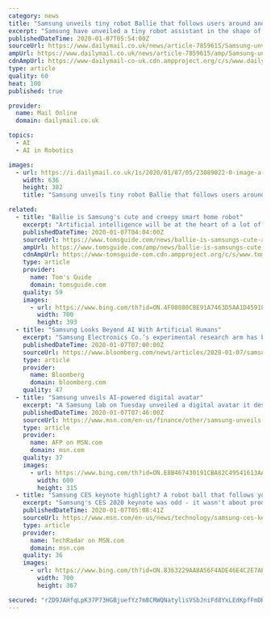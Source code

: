 ```yaml
---
category: news
title: "Samsung unveils tiny robot Ballie that follows users around and acts as their personal AI assistant"
excerpt: "Samsung have unveiled a tiny robot assistant in the shape of a ball ... Instead of calling it a virtual assistant or artificial intelligence, the company has used phrases like 'artificial human' or 'artificial intelligence being.'"
publishedDateTime: 2020-01-07T05:54:00Z
sourceUrl: https://www.dailymail.co.uk/news/article-7859615/Samsung-unveils-tiny-robot-Ballie-follows-users-acts-personal-AI-assistant.html
ampUrl: https://www.dailymail.co.uk/news/article-7859615/amp/Samsung-unveils-tiny-robot-Ballie-follows-users-acts-personal-AI-assistant.html
cdnAmpUrl: https://www-dailymail-co-uk.cdn.ampproject.org/c/s/www.dailymail.co.uk/news/article-7859615/amp/Samsung-unveils-tiny-robot-Ballie-follows-users-acts-personal-AI-assistant.html
type: article
quality: 60
heat: 100
published: true

provider:
  name: Mail Online
  domain: dailymail.co.uk

topics:
  - AI
  - AI in Robotics

images:
  - url: https://i.dailymail.co.uk/1s/2020/01/07/05/23089022-0-image-a-111_1578376235410.jpg
    width: 636
    height: 382
    title: "Samsung unveils tiny robot Ballie that follows users around and acts as their personal AI assistant"

related:
  - title: "Ballie is Samsung's cute and creepy smart home robot"
    excerpt: "Artificial intelligence will be at the heart of a lot of Ballie's functionality, though Samsung executives stressed during the keynote that it's on-device AI that Ballie won't share with others. We still have a lot of questions about just what Samsung has planned for Ballie, including what this robot will cost and when it will be available."
    publishedDateTime: 2020-01-07T04:04:00Z
    sourceUrl: https://www.tomsguide.com/news/ballie-is-samsungs-cute-and-creepy-smart-home-robot
    ampUrl: https://www.tomsguide.com/amp/news/ballie-is-samsungs-cute-and-creepy-smart-home-robot
    cdnAmpUrl: https://www-tomsguide-com.cdn.ampproject.org/c/s/www.tomsguide.com/amp/news/ballie-is-samsungs-cute-and-creepy-smart-home-robot
    type: article
    provider:
      name: Tom's Guide
      domain: tomsguide.com
    quality: 59
    images:
      - url: https://www.bing.com/th?id=ON.4F08080CBE91A7463D5AA1D45918C312
        width: 700
        height: 393
  - title: "Samsung Looks Beyond AI With Artificial Humans"
    excerpt: "Samsung Electronics Co.’s experimental research arm has brought to CES 2020 a demonstration of what it calls the world’s first artificial human, a virtual simulation of a human intelligence that learns, converses and sympathizes like a regular person. Each simulated human -- which would exist only on screens, not in the real world -- would ..."
    publishedDateTime: 2020-01-07T07:00:00Z
    sourceUrl: https://www.bloomberg.com/news/articles/2020-01-07/samsung-looks-beyond-ai-with-neon-artificial-humans
    type: article
    provider:
      name: Bloomberg
      domain: bloomberg.com
    quality: 47
  - title: "Samsung unveils AI-powered digital avatar"
    excerpt: "A Samsung lab on Tuesday unveiled a digital avatar it described as an AI-powered \"artificial human,\" claiming it is able to \"converse and sympathize\" like real people. The announcement at the opening of the 2020 Consumer Electronics Show in Las Vegas touted a new kind of artificial intelligence called NEON,"
    publishedDateTime: 2020-01-07T07:46:00Z
    sourceUrl: https://www.msn.com/en-us/finance/other/samsung-unveils-ai-powered-digital-avatar/ar-BBYGMUI
    type: article
    provider:
      name: AFP on MSN.com
      domain: msn.com
    quality: 37
    images:
      - url: https://www.bing.com/th?id=ON.E8B467430191CBA82C49541613AA4DBE
        width: 600
        height: 315
  - title: "Samsung CES keynote highlight? A robot ball that follows you around the house"
    excerpt: "Samsung's CES 2020 keynote was odd - it wasn't about product at all. The future of the smart home, the smart city, the smart car... that was all covered, but nothing about TVs, phones or things we're used to seeing."
    publishedDateTime: 2020-01-07T05:08:41Z
    sourceUrl: https://www.msn.com/en-us/news/technology/samsung-ces-keynote-highlight-a-robot-ball-that-follows-you-around-the-house/ar-BBYGxq7
    type: article
    provider:
      name: TechRadar on MSN.com
      domain: msn.com
    quality: 36
    images:
      - url: https://www.bing.com/th?id=ON.8363229AA8A56F4ADE46E4C2E7AE9470
        width: 700
        height: 367

secured: "rZD9JAHfqLpK37P73HGBjuefYz7m8CRWQNatylisVSbJniFd8YxLEdKpfFmDH/TtW6hiEt5SGlq86RvlKKu3YAtyuEvI33wMk/4hQRLUQ2kSyYEenlP0s3l653s7I3O6weLiwL3BJV98UoKXMUYJb9VTuE24lWfpi7XNr/Hopu1b8Ea6vXeIJgBN3zEd+KZh3ptPGeyOZ6HLN+75PCEgF4u1zPYelSq/E6wyRSNlXksA8ihuQB3D0nVicXM0iNHShJE84nsIj3phPq77909YEA==;RcnPJV40KZBp1w5k28PmDg=="
---
```


